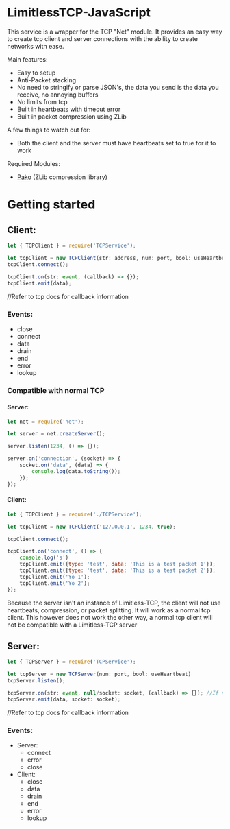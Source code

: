# LimitlessTCP-JavaScript

This service is a wrapper for the TCP "Net" module.
It provides an easy way to create tcp client and server connections with the ability to create networks with ease.

Main features:
* Easy to setup
* Anti-Packet stacking
* No need to stringify or parse JSON's, the data you send is the data you receive, no annoying buffers
* No limits from tcp
* Built in heartbeats with timeout error
* Built in packet compression using ZLib

A few things to watch out for:
* Both the client and the server must have heartbeats set to true for it to work

Required Modules:
* [Pako](https://github.com/nodeca/pako) (ZLib compression library)


# Getting started
## Client:
```javascript
let { TCPClient } = require('TCPService');

let tcpClient = new TCPClient(str: address, num: port, bool: useHeartbeat);
tcpClient.connect();
    
tcpClient.on(str: event, (callback) => {});
tcpClient.emit(data);
```

//Refer to tcp docs for callback information
### Events:
   * close
   * connect
   * data
   * drain
   * end
   * error
   * lookup

### Compatible with normal TCP
#### Server:
```javascript
let net = require('net');

let server = net.createServer();

server.listen(1234, () => {});

server.on('connection', (socket) => {
    socket.on('data', (data) => {
        console.log(data.toString());
    });
});
```

#### Client:
```javascript
let { TCPClient } = require('./TCPService');

let tcpClient = new TCPClient('127.0.0.1', 1234, true);

tcpClient.connect();

tcpClient.on('connect', () => {
    console.log('s')
    tcpClient.emit({type: 'test', data: 'This is a test packet 1'});
    tcpClient.emit({type: 'test', data: 'This is a test packet 2'});
    tcpClient.emit('Yo 1');
    tcpClient.emit('Yo 2');
});
```

Because the server isn't an instance of Limitless-TCP, the client will not use heartbeats, compression, or packet splitting. It will work as a normal tcp client.
This however does not work the other way, a normal tcp client will not be compatible with a Limitless-TCP server

## Server:
```javascript
let { TCPServer } = require('TCPService');

let tcpServer = new TCPServer(num: port, bool: useHeartbeat)
tcpServer.listen();

tcpServer.on(str: event, null/socket: socket, (callback) => {}); //If null then it listens for tcpServer events instead of socket specific
tcpServer.emit(data, socket: socket);
```

//Refer to tcp docs for callback information
### Events:
  * Server:
    * connect
    * error
    * close
  * Client:
    * close
    * data
    * drain
    * end
    * error
    * lookup